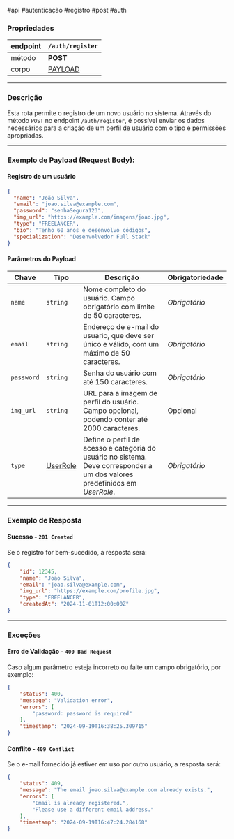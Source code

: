   #api #autenticação #registro #post #auth

### Propriedades

| endpoint | `/auth/register`                   |
| -------- | ---------------------------------- |
| método   | __POST__                           |
| corpo    | [PAYLOAD](#Exemplo%20De%20Payload) |

---

### Descrição
Esta rota permite o registro de um novo usuário no sistema. Através do método `POST` no endpoint `/auth/register`, é possível enviar os dados necessários para a criação de um perfil de usuário com o tipo e permissões apropriadas.

---

### Exemplo de Payload (Request Body):
#### Registro de um usuário

```json
{
  "name": "João Silva",
  "email": "joao.silva@example.com",
  "password": "senhaSegura123",
  "img_url": "https://example.com/imagens/joao.jpg",
  "type": "FREELANCER",
  "bio": "Tenho 60 anos e desenvolvo códigos",
  "specialization": "Desenvolvedor Full Stack"
}
```


#### Parâmetros do Payload

| **Chave**  | **Tipo**                                                    | **Descrição**                                                                                                               | **Obrigatoriedade** |
| ---------- | ----------------------------------------------------------- | --------------------------------------------------------------------------------------------------------------------------- | ------------------- |
| `name`     | `string`                                                    | Nome completo do usuário. Campo obrigatório com limite de 50 caracteres.                                                    | *Obrigatório*       |
| `email`    | `string`                                                    | Endereço de e-mail do usuário, que deve ser único e válido, com um máximo de 50 caracteres.                                 | *Obrigatório*       |
| `password` | `string`                                                    | Senha do usuário com até 150 caracteres.                                                                                    | *Obrigatório*       |
| `img_url`  | `string`                                                    | URL para a imagem de perfil do usuário. Campo opcional, podendo conter até 2000 caracteres.                                 | Opcional            |
| `type`     | [UserRole](../Utilitários/Usuários/Tipos%20de%20Usuário.md) | Define o perfil de acesso e categoria do usuário no sistema. Deve corresponder a um dos valores predefinidos em *UserRole*. | *Obrigatório*       |

---
### Exemplo de Resposta

#### Sucesso - `201 Created`
Se o registro for bem-sucedido, a resposta será:
```json
{ 
	"id": 12345, 
	"name": "João Silva", 
	"email": "joao.silva@example.com", 
	"img_url": "https://example.com/profile.jpg", 
	"type": "FREELANCER", 
	"createdAt": "2024-11-01T12:00:00Z" 
}
```

---
### Exceções
#### Erro de Validação - `400 Bad Request`
Caso algum parâmetro esteja incorreto ou falte um campo obrigatório, por exemplo:
```json
{
	"status": 400,
	"message": "Validation error",
	"errors": [
		"password: password is required"
	],
	"timestamp": "2024-09-19T16:38:25.309715"
}
```

#### Conflito - `409 Conflict`
Se o e-mail fornecido já estiver em uso por outro usuário, a resposta será:
```json
{
	"status": 409,
	"message": "The email joao.silva@example.com already exists.",
	"errors": [
		"Email is already registered.",
		"Please use a different email address."
	],
	"timestamp": "2024-09-19T16:47:24.284168"
}
```
